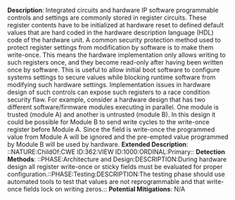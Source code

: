**Description**: Integrated circuits and hardware IP software programmable controls and settings are commonly stored in register circuits. These register contents have to be initialized at hardware reset to defined default values that are hard coded in the hardware description language (HDL) code of the hardware unit. A common security protection method used to protect register settings from modification by software is to make them write-once. This means the hardware implementation only allows writing to such registers once, and they become read-only after having been written once by software. This is useful to allow initial boot software to configure systems settings to secure values while blocking runtime software from modifying such hardware settings. Implementation issues in hardware design of such controls can expose such registers to a race condition security flaw. For example, consider a hardware design that has two different software/firmware modules executing in parallel. One module is trusted (module A) and another is untrusted (module B). In this design it could be possible for Module B to send write cycles to the write-once register before Module A. Since the field is write-once the programmed value from Module A will be ignored and the pre-empted value programmed by Module B will be used by hardware.
**Extended Description**: ::NATURE:ChildOf:CWE ID:362:VIEW ID:1000:ORDINAL:Primary::
**Detection Methods**: ::PHASE:Architecture and Design:DESCRIPTION:During hardware design all register write-once or sticky fields must be evaluated for proper configuration.::PHASE:Testing:DESCRIPTION:The testing phase should use automated tools to test that values are not reprogrammable and that write-once fields lock on writing zeros.::
**Potential Mitigations**: N/A